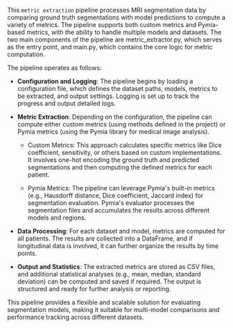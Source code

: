[//]: # (::: src.metrics.custom_metrics)


This `metric extraction` pipeline processes MRI segmentation data by comparing ground truth segmentations with model 
predictions to compute a variety of metrics. The pipeline supports both custom metrics and Pymia-based metrics, with 
the ability to handle multiple models and datasets. The two main components of the pipeline are metric_extractor.py, 
which serves as the entry point, and main.py, which contains the core logic for metric computation.

The pipeline operates as follows:

- **Configuration and Logging**: The pipeline begins by loading a configuration file, which defines the dataset paths, 
models, metrics to be extracted, and output settings. Logging is set up to track the progress and output detailed logs.

- **Metric Extraction**: Depending on the configuration, the pipeline can compute either custom metrics (using methods 
defined in the project) or Pymia metrics (using the Pymia library for medical image analysis). 
  
  - Custom Metrics: This approach calculates specific metrics like Dice coefficient, sensitivity, or others based on 
  custom implementations. It involves one-hot encoding the ground truth and predicted segmentations and then computing 
  the defined metrics for each patient.
  
  - Pymia Metrics: The pipeline can leverage Pymia's built-in metrics (e.g., Hausdorff distance, Dice coefficient, 
  Jaccard index) for segmentation evaluation. Pymia's evaluator processes the segmentation files and accumulates the 
  results across different models and regions.


- **Data Processing**: For each dataset and model, metrics are computed for all patients. The results are collected 
into a DataFrame, and if longitudinal data is involved, it can further organize the results by time points.

- **Output and Statistics**: The extracted metrics are stored as CSV files, and additional statistical analyses (e.g., 
mean, median, standard deviation) can be computed and saved if required. The output is structured and ready for 
further analysis or reporting.

This pipeline provides a flexible and scalable solution for evaluating segmentation models, making it suitable for 
multi-model comparisons and performance tracking across different datasets.

